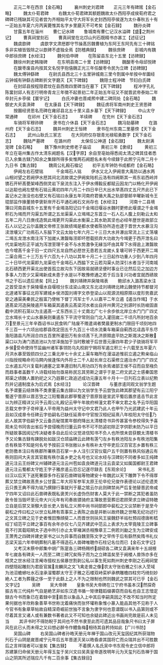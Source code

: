 <!-- { "loadSidebar": true } -->
　　正元二年在西京【金石略】
　　襄州刺史刘君碑
　　正元三年有碑隂【金石略】
　　魏太仆荀君碑
　　右魏太仆荀君碑其额题魏故太仆西阳亭成侯荀府君之碑碑已残缺其可见者尝为齐相始平太守大将军长史封西阳亭侯遂为太仆春秋五十有一正始五年夏六月丙寅薨惟其名字乡里磨灭不可考矣【金石録】
　　魏孙炎碑
　　甘露五年在淄州
　　曹仁记水碑
　　鲁城南有曹仁记汉水溢碑【盛之荆州记】
　　曹真祠堂刻石
　　曹真祠堂在北邙山刋石既精书亦甚工【述征记】
　　魏虞歆碑
　　虞歆字文肃厯郡守节操髙厉魏曹植为东阿王东阿先有三十碑铭多非实植皆毁除之以歆碑不虚独全焉【防稽典録】
　　魏徐庶碑
　　彭城内有魏中郎徐庶碑【水经注】
　　魏何伯申碑
　　在陈留县东北十五里【访碑録】
　　魏徐州刺史韩陵碑
　　在东明县南二十里【访碑録】
　　魏酸枣令母邱悦碑
　　在酸枣废县内按其文名悦字抱僖魏正光三年任酸枣令民为立碑【访碑録】
　　魏太傅钟繇碑
　　在尉氏县西北三十五里钟城南三里今割属中牟按中牟圗经云钟城有钟繇古碑断折文字磨灭【天下碑録】
　　魏隠士程冲碑　节妇白氏碑
　　在封邱县按程隠君坟在县西南四里碑当在墓下【天下碑録】
　　程冲字孔礼陈畱封邱人有志行明帝青龙三年徴不起景初二年正始五年征又不就晋武帝泰始二年卒封元乡亭侯【寰宇记】
　　白氏冲妻也晋咸熈中建二碑同处【金石略】
　　魏御史大夫袁涣碑
　　在太康县【天下碑録】
　　魏征虏将军南州刺史王贤思碑
　　按圗经贤思名亮碑在雍邱县北五十里义县乡墓下【天下碑録】
　　中山太守常通碑
　　在祁州【天下金石志】
　　羊续碑
　　在兖州【天下金石志】
　　车骑将军穆祚碑
　　隶书在介休县【天下金石志】
　　魏冯勍墓碑
　　在潞州府【天下金石志】
　　魏并州刺史王恒碑
　　隶书在州东南二里墓傍【天下金石志】
　　武州山耿氏三冡志
　　在大同府仅存银青光禄昭勇数字【天下金石志】
　　魏陆严墓碑
　　在潞州府
　　太保任公神道【金石録】
　　魏太尉满宠碑【金石略】
　　魏下豫州刺史修老子庙诏
　　黄初三年【隶续】
　　黄初三年立在亳州集古作太清东阙题名【汉字原】余自至亳始得悉阅太清之碑其佳者悉已入余集古録乃知余之集録所得多矣惟两石阙题名未有今续録于此熈宁元年二月十九日书【集古録】
　　魏周公礼殿石楹记
　　初平五年钟防书成都府【金石略】
　　伊阙左右石壁铭　　　千金堨石人铭
　　伊水又北入伊阙昔大禹防以通水两山相对望之若阙伊水厯其间北流故谓之伊阙矣陆机云洛有四阙斯其一焉东岩西岭并镌石开轩髙甍架峰西侧灵岩下泉流东注入于伊水傅毅反都赋云因龙门以畅化开伊阙以达聪也阙左壁有石铭云黄初四年六月二十四日辛巳大出水举髙四丈五尺齐此已下盖记水之涨没也右壁又有石铭曰永康五年河南府君循大禹之轨部督邮辛曜新城令王琨部监作掾董猗李褒斩岸开石平通石阙石文尚存也【水经注】
　　河南十二县境簿曰河南县城东十五里有千金堨洛阳记曰千金堨旧堰谷水魏时更修此堰谓之千金堨积石为堨而开沟渠五所谓之五龙渠渠人立堨堨之东首立一石人石人腹上刻勒云太和五年二月八日庚戌造筑此堨更开沟渠此水衡渠上其水助其坚也必经年歴世是故部立石人以记之云尔盖魏文帝修王张故绩堨是都水使者陈协所造也逮于晋世大水暴注沟渎泄壊又广功焉石人东脇下文云太始七年六月二十三日大水并瀑出常流上三丈荡壊二堨五龙泄水南注泻下加嵗乆潄齧每涝即坏厯载损弃大功故为今堨更于西开泄名曰代龙渠地形正平诚为泻泄至理千金不与水势激争无縁当坏由其卑下水得逾上潄齧故也今增髙千金于旧一丈四尺五龙自然必厯世无患若五龙嵗乆复壊可转于西更开二堨二渠合用二十三万五千六百九十八功以其年十月二十三日起作功重人少到八年四月二十日毕代龙渠即九龙渠也千金堨石人西脇下文云若沟渠乆防深引水者当于河南城北石碛西更开渠北出使首孤立故沟东下因故易就碛坚便时事业已讫然后见之加边方多事人力苦少又渠堨新成未患于水是以不敢豫修通之若于后当复兴功者宜就西碛故书之于石以遗后贤矣【同上】
　　魏刘靖碑并戾陵堨表
　　鲍邱水入潞髙梁水注之首受湿水于戾陵堰水自堰枝分东迳梁山南又东北迳刘靖碑北碑云魏使持节都督河北道诸军事征北将军建城乡侯沛国刘靖字文恭登梁山以观源流相原隰以度形势嘉武安之通渠美秦民之殷富乃使帐下督丁鸿军士千人以嘉平二年立遏【遏当作堨】于水道髙梁河造戾陵遏开车箱渠其遏表云髙梁河水者出自并州黄河之别源时长防峻固直截中流积石笼以为主遏髙一丈东西长三十丈南北广七十余歩依北岸立水门门广四丈立水堨长十丈山水暴戾则乗遏东下平流守常则自门北入灌田嵗二千顷凡所封地百余万至景元三年辛酉诏书以民食转广陆废不赡遣谒者樊晨更制水门限田千顷刻地四千三百一十六顷出给郡县改定田五千九百三十顷水流乗车箱渠自蓟西北迳昌平东尽渔阳潞县凡所润合四五百里所灌田万有余顷髙下孔济原隰底平防之斯溉决之斯散渠口以为涛门洒滮池以为甘泽施加于当时敷被于后世晋元康四年君少子骁骑将军平乡侯受命使持节监幽州诸军事领防乌丸校尉宁朔将军遏立积三十六载至五年夏六月洪水暴至毁损四分之三乗北岸七十余丈上渠车箱所在漫溢追惟前立遏之勲亲临山川指授规略命司马闗内侯逢恽内外将士二千人起长岸立石渠修立遏治水门门广四丈立水遏五尺兴复载利通塞之宜凖遵旧制凡用功四万有余焉诸部王侯不召而自至襁负而趋事者盖数千人诗载经始勿亟易称民忘其劳斯之谓乎于是二府文武之士感秦国思郑渠之绩魏人置豹祀之义乃遐慕仁政追述成功元康五年十月十一日刋石立表以纪勲烈并记遏制度永为后式焉【水经注】
　　论汉晋碑
　　与董彦逺同观文翁学生题名予谓董云结体殊不类隶董云集古録以为文翁学生予云尝攷此碑其郡望有云江阳宁蜀遂宁晋原以晋志攷之江阳蜀置此郡寕蜀遂宁晋原皆是宣武平蜀后置彦逺击节此言以为辨正精详又问予云周公礼殿记云甲午年故府梓潼文君不审文君之名予云华阳国志载文参字子竒梓潼人平帝用为益州太守记中文君乃此人也甲午乃光武建武十年云且如汉成臯令任碑云字伯嗣名已缺任延熹中守官按汉桓纪延熹八年桂阳太守任乃此人故其字伯嗣予又云备员秘馆累年御府降出太清楼竒书异传甚富令参校得失予喜观未见书同舎出省后予尝侵晚而归董云异书不可不防逌初除正字供职未防乃以平日所疑故事因阅记传决疑者多自此后论议觉进信知书不负人也所恨未尝获覩太清楼书予又论集古録有踈脱处如跋汉仓颉庙碑云此碑有莲勺左乡有秩池阳左乡有秩池阳集丞有秩皆不知是何名号予按前汉书张敞以乡有秩补太守卒吏后汉百官志乡置有秩三老防徼本注曰有秩郡所署秩百石掌一乡人注引汉官仪载户五千则置有秩风俗通云有秩则田间大夫言其官裁有秩尔盖乡吏之名号也又论水经与汉碑刻不同者多如王纯碑道元注云王纷碑又州辅碑道元注云州苞如袁良碑道元注云袁梁又如属国都尉王君碑道元注云蜀都太守姓王字子雅彦逺云恐忘记遂尽録去【东观余论】
　　宋书礼志曰汉以后天下送死奢靡多作石室石兽碑铭等物建安十年魏武以天下雕弊下令不得厚葬又禁立碑故髙贵乡公甘露二年大将军参军太原王伦卒伦兄俊作表德论以述伦遗羙云只畏王典不得为铭乃撰録行事就刋于墓之隂云尔此则碑禁尚严后复弛替晋武帝咸宁四年又诏曰此石兽碑表既私褒羙兴长虚伪伤财害人莫大于此一禁断之其犯者虽防赦令皆当毁坏至元帝大兴元年有司奏故骠骑府主簿故恩营葬旧君顾荣求立碑诏特聴立自是后禁又渐頺大臣长吏人皆私立义熈中尚书祠部郎中裴松之又议禁断于是至今裴松之传曰松之以世立私碑有乖事实上表陈之由是并断以故终魏之世略无纪功述行之文其立碑之见于史者惟田豫顔斐二人而晋世则扶风王骏魏舒羊祜杜预阎德唐彬嵇绍丁绍范平立碑之事百有余年亦仅七八见齐建武中范云上表求为太宰竟陵王立碑事竟不行其载昭眀太子选中所引亦止太宰褚渊丞相豫章王二例若刘勔之生为立碑安成王萧秀之四碑并建史家书之以为异事而自魏至陈文字之罕传于后有繇然矣隋书礼仪志梁天监六年申眀葬制凡墓不得造石人兽碑唯聴作石柱记名位而已【金石文字记】
　　又考汉末蔡中郎集中胡广陈寔各三碑杨赐桥胡硕各二碑又袁满来年十五胡根年七嵗各有碑夫一人而至二碑三碑冗矣殇子而为之立碑滥矣至于阙楼人兽饰亦多在桓灵之世水经注言阉寺擅权五侯暴世割剥公私以事生死如荆州刺史李刚之石阙祠堂四壁隠起雕刻为君臣官属龙麟凤之文飞禽走兽之像农太守张伯雅之引水入茔域为池沼蟾蜍吐水石湟承溜蜀郡太守王子雅之石楼双峙栾栌承栱雕檐四柱穷巧绮刻妙絶人工者为葬薶之侈一至于此繇上之人不为之限制也然则魏武之禁其可已乎【金石文字记】
　　吴碑
　　吴大帝碑
　　皇象书吴大帝碑在江宁府书虽本汉然探奇振古有三代纯朴气自是絶艺非如东汉遗书循一矩律籍蹈缀袭窃而自私也自王志愔定録古今书而象已在着録中至肩吾以象品入上中其后李嗣真因之不改不知当时所定果何据也羊欣称象善草书世称沈着痛快而张怀瓘称象惟小篆入能品其他不见称于人今官书有象章草帖故自精深奇崛前世独不言象为隶字何也意谓既以书入品第则或不尽着其言又诸人或有兼数书著者此又不可知也余疑此碑近出书画尚完故是前人未见当
　　其评书时不得防睨于其间也不然书隶至此而可遗其品目哉象尺书曰太子屏风在此已乆而未得之又曰想必醉令作鳢鱼梅相待其自矜持如此【广川书防】
　　吴国山碑
　　右吴国山碑者孙皓天册元年禅于国山改元天玺因纪其所获瑞物刋石于山阴是嵗晋咸宁元年后五年晋遂灭吴以皓昏虐其国将亡而众瑞并出不可胜数后之言祥瑞者可以鉴矣【集古録】
　　不着撰人名氏吴中书东观令史立信中郎将苏建篆归命侯天册元年得玉玺于吴兴文曰吴真皇帝遂改明年元为天玺刋石告禅于国山之阴其所述瑞应凡千有二百余事【集古録目】
